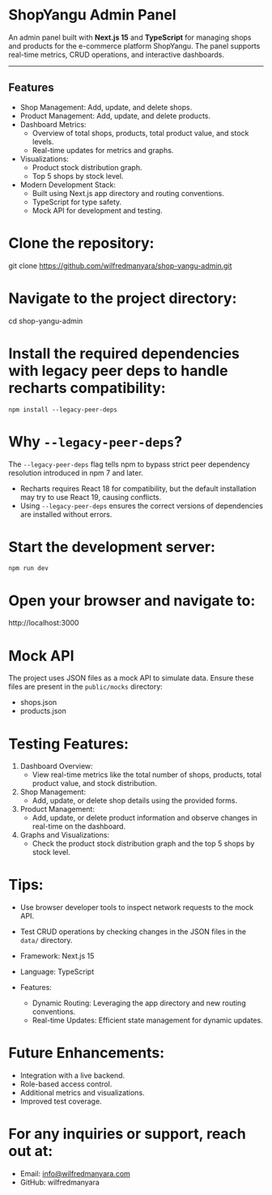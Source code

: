 # ShopYangu Admin Panel

An admin panel built with **Next.js 15** and **TypeScript** for managing shops and products for the e-commerce platform ShopYangu. The panel supports real-time metrics, CRUD operations, and interactive dashboards.

---

## Features

- Shop Management: Add, update, and delete shops.
- Product Management: Add, update, and delete products.
- Dashboard Metrics:
  - Overview of total shops, products, total product value, and stock levels.
  - Real-time updates for metrics and graphs.
- Visualizations:
  - Product stock distribution graph.
  - Top 5 shops by stock level.
- Modern Development Stack:
  - Built using Next.js app directory and routing conventions.
  - TypeScript for type safety.
  - Mock API for development and testing.
    
# Clone the repository:
git clone https://github.com/wilfredmanyara/shop-yangu-admin.git

# Navigate to the project directory:
cd shop-yangu-admin

# Install the required dependencies with legacy peer deps to handle recharts compatibility:
```
npm install --legacy-peer-deps
```

# Why `--legacy-peer-deps`?

The `--legacy-peer-deps` flag tells npm to bypass strict peer dependency resolution introduced in npm 7 and later.

- Recharts requires React 18 for compatibility, but the default installation may try to use React 19, causing conflicts.
- Using `--legacy-peer-deps` ensures the correct versions of dependencies are installed without errors.

# Start the development server:
```
npm run dev
```
# Open your browser and navigate to:
http://localhost:3000

# Mock API
The project uses JSON files as a mock API to simulate data. Ensure these files are present in the `public/mocks` directory:
- shops.json
- products.json

# Testing Features:
1. Dashboard Overview:
   - View real-time metrics like the total number of shops, products, total product value, and stock distribution.
2. Shop Management:
   - Add, update, or delete shop details using the provided forms.
3. Product Management:
   - Add, update, or delete product information and observe changes in real-time on the dashboard.
4. Graphs and Visualizations:
   - Check the product stock distribution graph and the top 5 shops by stock level.

# Tips:
- Use browser developer tools to inspect network requests to the mock API.
- Test CRUD operations by checking changes in the JSON files in the `data/` directory.

- Framework: Next.js 15
- Language: TypeScript
- Features:
  - Dynamic Routing: Leveraging the app directory and new routing conventions.
  - Real-time Updates: Efficient state management for dynamic updates.

# Future Enhancements:

- Integration with a live backend.
- Role-based access control.
- Additional metrics and visualizations.
- Improved test coverage.

# For any inquiries or support, reach out at:
- Email: info@wilfredmanyara.com
- GitHub: wilfredmanyara
